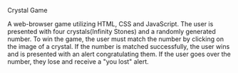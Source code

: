 Crystal Game

A web-browser game utilizing HTML, CSS and JavaScript. The user is presented with four crystals(Infinity Stones) and a randomly generated number. To win the game, the user must match the number by clicking on the image of a crystal. If the number is matched successfully, the user wins and is presented with an alert congratulating them. If the user goes over the number, they lose and receive a "you lost" alert.